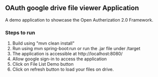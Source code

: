 ## OAuth google drive file viewer Application

A demo application to showcase the Open Autherization 2.0 Framework.

### Steps to run
1. Build using "mvn clean install"
2. Run using mvn spring-boot:run or run the .jar file under /target
3. The application is accessible at http://localhost:8080/
4. Allow google sign-in to access the application
5. Click on File List Demo button
6. Click on refresh button to load your files on drive.

